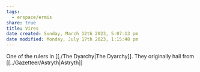 ```yaml
---
tags:
  - erspace/ermis
share: true
title: Vires
date created: Sunday, March 12th 2023, 5:07:13 pm
date modified: Monday, July 17th 2023, 1:15:48 pm
---
```


One of the rulers in [[./The Dyarchy|The Dyarchy]]. They originally hail from [[../Gazetteer/Astryth|Astryth]]
